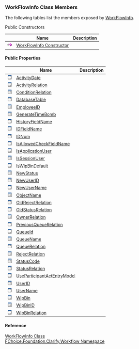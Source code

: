 ﻿### WorkFlowInfo Class Members

The following tables list the members exposed by [WorkFlowInfo](fcSDK~FChoice.Foundation.Clarify.Workflow.WorkFlowInfo.md).

Public Constructors

|   | Name | Description |
| --- | --- | --- |
| ![Public Constructor](dotnetimages/publicConstructor.png) | [WorkFlowInfo Constructor](fcSDK~FChoice.Foundation.Clarify.Workflow.WorkFlowInfo~_ctor.md) |   |



#### Public Properties

|   | Name | Description |
| --- | --- | --- |
| ![Public Property](dotnetimages/publicProperty.png) | [ActivityDate](fcSDK~FChoice.Foundation.Clarify.Workflow.WorkFlowInfo~ActivityDate.md) |   |
| ![Public Property](dotnetimages/publicProperty.png) | [ActivityRelation](fcSDK~FChoice.Foundation.Clarify.Workflow.WorkFlowInfo~ActivityRelation.md) |   |
| ![Public Property](dotnetimages/publicProperty.png) | [ConditionRelation](fcSDK~FChoice.Foundation.Clarify.Workflow.WorkFlowInfo~ConditionRelation.md) |   |
| ![Public Property](dotnetimages/publicProperty.png) | [DatabaseTable](fcSDK~FChoice.Foundation.Clarify.Workflow.WorkFlowInfo~DatabaseTable.md) |   |
| ![Public Property](dotnetimages/publicProperty.png) | [EmployeeID](fcSDK~FChoice.Foundation.Clarify.Workflow.WorkFlowInfo~EmployeeID.md) |   |
| ![Public Property](dotnetimages/publicProperty.png) | [GenerateTimeBomb](fcSDK~FChoice.Foundation.Clarify.Workflow.WorkFlowInfo~GenerateTimeBomb.md) |   |
| ![Public Property](dotnetimages/publicProperty.png) | [HistoryFieldName](fcSDK~FChoice.Foundation.Clarify.Workflow.WorkFlowInfo~HistoryFieldName.md) |   |
| ![Public Property](dotnetimages/publicProperty.png) | [IDFieldName](fcSDK~FChoice.Foundation.Clarify.Workflow.WorkFlowInfo~IDFieldName.md) |   |
| ![Public Property](dotnetimages/publicProperty.png) | [IDNum](fcSDK~FChoice.Foundation.Clarify.Workflow.WorkFlowInfo~IDNum.md) |   |
| ![Public Property](dotnetimages/publicProperty.png) | [IsAllowedCheckFieldName](fcSDK~FChoice.Foundation.Clarify.Workflow.WorkFlowInfo~IsAllowedCheckFieldName.md) |   |
| ![Public Property](dotnetimages/publicProperty.png) | [IsApplicationUser](fcSDK~FChoice.Foundation.Clarify.Workflow.WorkFlowInfo~IsApplicationUser.md) |   |
| ![Public Property](dotnetimages/publicProperty.png) | [IsSessionUser](fcSDK~FChoice.Foundation.Clarify.Workflow.WorkFlowInfo~IsSessionUser.md) |   |
| ![Public Property](dotnetimages/publicProperty.png) | [IsWipBinDefault](fcSDK~FChoice.Foundation.Clarify.Workflow.WorkFlowInfo~IsWipBinDefault.md) |   |
| ![Public Property](dotnetimages/publicProperty.png) | [NewStatus](fcSDK~FChoice.Foundation.Clarify.Workflow.WorkFlowInfo~NewStatus.md) |   |
| ![Public Property](dotnetimages/publicProperty.png) | [NewUserID](fcSDK~FChoice.Foundation.Clarify.Workflow.WorkFlowInfo~NewUserID.md) |   |
| ![Public Property](dotnetimages/publicProperty.png) | [NewUserName](fcSDK~FChoice.Foundation.Clarify.Workflow.WorkFlowInfo~NewUserName.md) |   |
| ![Public Property](dotnetimages/publicProperty.png) | [ObjectName](fcSDK~FChoice.Foundation.Clarify.Workflow.WorkFlowInfo~ObjectName.md) |   |
| ![Public Property](dotnetimages/publicProperty.png) | [OldRejectRelation](fcSDK~FChoice.Foundation.Clarify.Workflow.WorkFlowInfo~OldRejectRelation.md) |   |
| ![Public Property](dotnetimages/publicProperty.png) | [OldStatusRelation](fcSDK~FChoice.Foundation.Clarify.Workflow.WorkFlowInfo~OldStatusRelation.md) |   |
| ![Public Property](dotnetimages/publicProperty.png) | [OwnerRelation](fcSDK~FChoice.Foundation.Clarify.Workflow.WorkFlowInfo~OwnerRelation.md) |   |
| ![Public Property](dotnetimages/publicProperty.png) | [PreviousQueueRelation](fcSDK~FChoice.Foundation.Clarify.Workflow.WorkFlowInfo~PreviousQueueRelation.md) |   |
| ![Public Property](dotnetimages/publicProperty.png) | [QueueId](fcSDK~FChoice.Foundation.Clarify.Workflow.WorkFlowInfo~QueueId.md) |   |
| ![Public Property](dotnetimages/publicProperty.png) | [QueueName](fcSDK~FChoice.Foundation.Clarify.Workflow.WorkFlowInfo~QueueName.md) |   |
| ![Public Property](dotnetimages/publicProperty.png) | [QueueRelation](fcSDK~FChoice.Foundation.Clarify.Workflow.WorkFlowInfo~QueueRelation.md) |   |
| ![Public Property](dotnetimages/publicProperty.png) | [RejectRelation](fcSDK~FChoice.Foundation.Clarify.Workflow.WorkFlowInfo~RejectRelation.md) |   |
| ![Public Property](dotnetimages/publicProperty.png) | [StatusCode](fcSDK~FChoice.Foundation.Clarify.Workflow.WorkFlowInfo~StatusCode.md) |   |
| ![Public Property](dotnetimages/publicProperty.png) | [StatusRelation](fcSDK~FChoice.Foundation.Clarify.Workflow.WorkFlowInfo~StatusRelation.md) |   |
| ![Public Property](dotnetimages/publicProperty.png) | [UseParticipantActEntryModel](fcSDK~FChoice.Foundation.Clarify.Workflow.WorkFlowInfo~UseParticipantActEntryModel.md) |   |
| ![Public Property](dotnetimages/publicProperty.png) | [UserID](fcSDK~FChoice.Foundation.Clarify.Workflow.WorkFlowInfo~UserID.md) |   |
| ![Public Property](dotnetimages/publicProperty.png) | [UserName](fcSDK~FChoice.Foundation.Clarify.Workflow.WorkFlowInfo~UserName.md) |   |
| ![Public Property](dotnetimages/publicProperty.png) | [WipBin](fcSDK~FChoice.Foundation.Clarify.Workflow.WorkFlowInfo~WipBin.md) |   |
| ![Public Property](dotnetimages/publicProperty.png) | [WipBinID](fcSDK~FChoice.Foundation.Clarify.Workflow.WorkFlowInfo~WipBinID.md) |   |
| ![Public Property](dotnetimages/publicProperty.png) | [WipBinRelation](fcSDK~FChoice.Foundation.Clarify.Workflow.WorkFlowInfo~WipBinRelation.md) |   |





#### Reference

[WorkFlowInfo Class](fcSDK~FChoice.Foundation.Clarify.Workflow.WorkFlowInfo.md)  
[FChoice.Foundation.Clarify.Workflow Namespace](fcSDK~FChoice.Foundation.Clarify.Workflow_namespace.md)